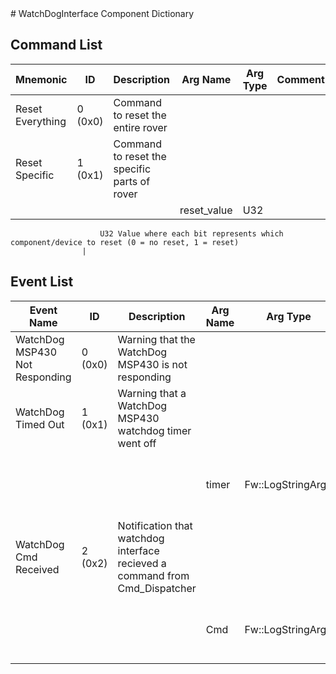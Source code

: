 <title>WatchDogInterface Component Dictionary</title>
# WatchDogInterface Component Dictionary


## Command List

|Mnemonic|ID|Description|Arg Name|Arg Type|Comment
|---|---|---|---|---|---|
|Reset Everything|0 (0x0)|Command to reset the entire rover| | |
|Reset Specific|1 (0x1)|Command to reset the specific parts of rover| | |
| | | |reset_value|U32|
                    	U32 Value where each bit represents which component/device to reset (0 = no reset, 1 = reset)
                    |


## Event List

|Event Name|ID|Description|Arg Name|Arg Type|Arg Size|Description
|---|---|---|---|---|---|---|
|WatchDog MSP430 Not Responding|0 (0x0)|Warning that the WatchDog MSP430 is not responding| | | | |
|WatchDog Timed Out|1 (0x1)|Warning that a WatchDog MSP430 watchdog timer went off| | | | |
| | | |timer|Fw::LogStringArg&|40|The watchdog timer that has gone off|
|WatchDog Cmd Received|2 (0x2)|Notification that watchdog interface recieved a command from Cmd_Dispatcher| | | | |
| | | |Cmd|Fw::LogStringArg&|40|The cmd that watchdog interface processed|

